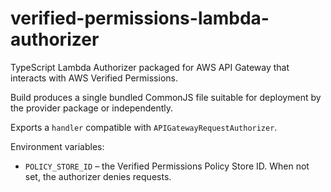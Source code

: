 # verified-permissions-lambda-authorizer

TypeScript Lambda Authorizer packaged for AWS API Gateway that interacts with AWS Verified Permissions.

Build produces a single bundled CommonJS file suitable for deployment by the provider package or independently.

Exports a `handler` compatible with `APIGatewayRequestAuthorizer`.

Environment variables:

- `POLICY_STORE_ID` – the Verified Permissions Policy Store ID. When not set, the authorizer denies requests.
